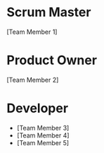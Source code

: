 # Scrum Master
[Team Member 1]
# Product Owner
[Team Member 2]
# Developer
- [Team Member 3]
- [Team Member 4]
- [Team Member 5]

